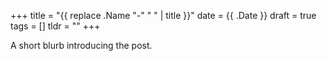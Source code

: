 +++
title = "{{ replace .Name "-" " " | title }}"
date = {{ .Date }}
draft = true
tags = []
tldr = ""
+++

A short blurb introducing the post.

<!--more-->

